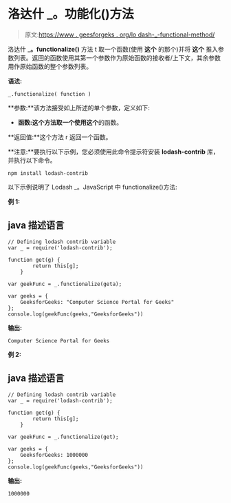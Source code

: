 # 洛达什 _。功能化()方法

> 原文:[https://www . geesforgeks . org/lo dash-_-functional-method/](https://www.geeksforgeeks.org/lodash-_-functionalize-method/)

洛达什 **_。functionalize()** 方法 t 取一个函数(使用 **这个** 的那个)并将 **这个** 推入参数列表。返回的函数使用其第一个参数作为原始函数的接收者/上下文，其余参数用作原始函数的整个参数列表。

**语法:**

```
_.functionalize( function )

```

**参数:**该方法接受如上所述的单个参数，定义如下:

*   **函数:**这个方法取一个使用**这个**的函数。

**返回值:**这个方法 r 返回一个函数。

**注意:**要执行以下示例，您必须使用此命令提示符安装 **lodash-contrib** 库，并执行以下命令。

```
npm install lodash-contrib

```

以下示例说明了 Lodash _。JavaScript 中 functionalize()方法:

**例 1:**

## java 描述语言

```
// Defining lodash contrib variable
var _ = require('lodash-contrib'); 

function get(g) {
        return this[g];
    }

var geekFunc = _.functionalize(geta);

var geeks = {
    GeeksforGeeks: "Computer Science Portal for Geeks"
};
console.log(geekFunc(geeks,"GeeksforGeeks"))
```

**输出:**

```
Computer Science Portal for Geeks

```

**例 2:**

## java 描述语言

```
// Defining lodash contrib variable
var _ = require('lodash-contrib'); 

function get(g) {
        return this[g];
    }

var geekFunc = _.functionalize(get);

var geeks = {
    GeeksforGeeks: 1000000
};
console.log(geekFunc(geeks,"GeeksforGeeks"))
```

**输出:**

```
1000000

```